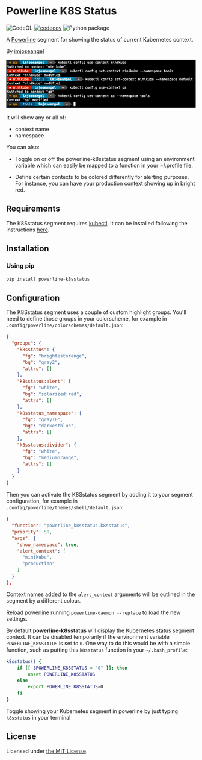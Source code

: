 # Powerline K8S Status

![CodeQL](https://github.com/imjoseangel/powerline-k8sstatus/workflows/CodeQL/badge.svg) [![codecov](https://codecov.io/gh/imjoseangel/powerline-k8sstatus/branch/devel/graph/badge.svg)](https://codecov.io/gh/imjoseangel/powerline-k8sstatus) ![Python package](https://github.com/imjoseangel/powerline-k8sstatus/workflows/Python%20package/badge.svg)

A [Powerline][1] segment for showing the status of current Kubernetes context.

By [imjoseangel][2]

![screenshot][4]

It will show any or all of:

* context name
* namespace

You can also:

* Toggle on or off the powerline-k8sstatus segment using an environment variable which can easily be mapped to a function in your ~/.profile file.

* Define certain contexts to be colored differently for alerting purposes. For instance, you can have your production context showing up in bright red.

## Requirements

The K8Sstatus segment requires [kubectl][5]. It can be installed following the instructions [here][6].

## Installation

### Using pip

```txt
pip install powerline-k8sstatus
```

## Configuration

The K8Sstatus segment uses a couple of custom highlight groups. You'll need to define those groups in your colorscheme,
for example in `.config/powerline/colorschemes/default.json`:

```json
{
  "groups": {
    "k8sstatus": {
      "fg": "brightestorange",
      "bg": "gray2",
      "attrs": []
    },
    "k8sstatus:alert": {
      "fg": "white",
      "bg": "solarized:red",
      "attrs": []
    },
    "k8sstatus_namespace": {
      "fg": "gray10",
      "bg": "darkestblue",
      "attrs": []
    },
    "k8sstatus:divider": {
      "fg": "white",
      "bg": "mediumorange",
      "attrs": []
    }
  }
}
```

Then you can activate the K8Sstatus segment by adding it to your segment configuration,
for example in `.config/powerline/themes/shell/default.json`:

```json
{
  "function": "powerline_k8sstatus.k8sstatus",
  "priority": 50,
  "args": {
    "show_namespace": true,
    "alert_context": [
      "minikube",
      "production"
    ]
  }
},
```

Context names added to the `alert_context` arguments will be outlined in the segment by a different colour.

Reload powerline running `powerline-daemon --replace` to load the new settings.

By default **powerline-k8sstatus** will display the Kubernetes status segment context. It can be disabled temporarily if the environment variable `POWERLINE_K8SSTATUS` is set to `0`. One way to do this would be with a simple function, such as putting this `k8sstatus` function in your `~/.bash_profile`:

```bash
k8sstatus() {
    if [[ $POWERLINE_K8SSTATUS = "0" ]]; then
        unset POWERLINE_K8SSTATUS
    else
        export POWERLINE_K8SSTATUS=0
    fi
}
```

Toggle showing your Kubernetes segment in powerline by just typing `k8sstatus` in your terminal

## License

Licensed under [the MIT License][3].

[1]: https://powerline.readthedocs.org/en/master/
[2]: https://imjoseangel.github.io
[3]: https://github.com/imjoseangel/powerline-k8sstatus/blob/devel/LICENSE
[4]: https://raw.githubusercontent.com/imjoseangel/powerline-k8sstatus/devel/screenshot.png
[5]: https://kubernetes.io/docs/reference/kubectl/overview/
[6]: https://kubernetes.io/docs/tasks/tools/install-kubectl/
